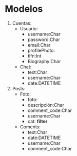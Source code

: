 # Modelos

1. Cuentas:
   - Usuario:
        - username:Char
        - password:Char
        - email:Char
        - profilePhoto: 
        - tlfn:Int
        - Biography:Char 
   - Chat:
        - text:Char
        - username:Char
        - date:DATETIME
2. Posts:
    - Foto:
        - foto:
        - descripción:Char
        - comment_code:Char
        - username:Char
        - cat: **filter**
    - Coments:
        - text:Char
        - date:DATETIME
        - username:Char
        - comment_code:Char